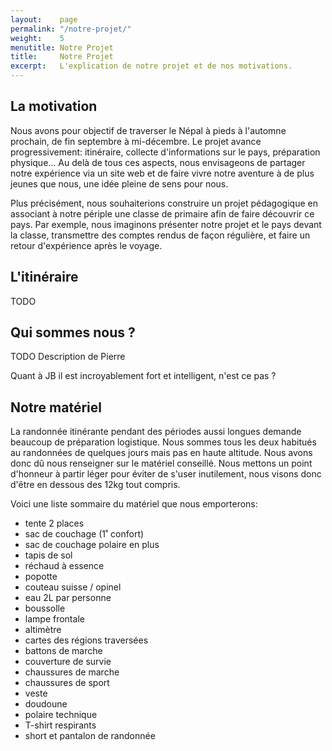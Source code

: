 ```yaml
---
layout:    page
permalink: "/notre-projet/"
weight:    5
menutitle: Notre Projet
title:     Notre Projet
excerpt:   L'explication de notre projet et de nos motivations.
---
```


## La motivation

Nous avons pour objectif de traverser le Népal à pieds à l'automne prochain, de fin septembre à mi-décembre. Le projet avance progressivement: itinéraire, collecte d'informations sur le pays, préparation physique... Au delà de tous ces aspects, nous envisageons de partager notre expérience via un site web et de faire vivre notre aventure à de plus jeunes que nous, une idée pleine de sens pour nous.

Plus précisément, nous souhaiterions construire un projet pédagogique en associant à notre périple une classe de primaire afin de faire découvrir ce pays. Par exemple, nous imaginons présenter notre projet et le pays devant la classe, transmettre des comptes rendus de façon régulière, et faire un retour d'expérience après le voyage.

## L'itinéraire

TODO


## Qui sommes nous ?

TODO Description de Pierre

Quant à JB il est incroyablement fort et intelligent, n'est ce pas ?

## Notre matériel

La randonnée itinérante pendant des périodes aussi longues demande beaucoup de préparation logistique. Nous sommes tous les deux habitués au randonnées de quelques jours mais pas en haute altitude. Nous avons donc dû nous renseigner sur le matériel conseillé. Nous mettons un point d'honneur à partir léger pour éviter de s'user inutilement, nous visons donc d'être en dessous des 12kg tout compris.

Voici une liste sommaire du matériel que nous emporterons:

- tente 2 places
- sac de couchage (1˚ confort)
- sac de couchage polaire en plus
- tapis de sol
- réchaud à essence
- popotte
- couteau suisse / opinel
- eau 2L par personne
- boussolle
- lampe frontale
- altimètre
- cartes des régions traversées
- battons de marche
- couverture de survie
- chaussures de marche
- chaussures de sport
- veste
- doudoune
- polaire technique
- T-shirt respirants
- short et pantalon de randonnée
